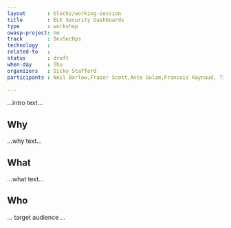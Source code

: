 ```yaml
---
layout       : blocks/working-session
title        : ELK Security Dashboards
type         : workshop
owasp-project: no
track        : DevSecOps
technology   :
related-to   :
status       : draft
when-day     : Thu
organizers   : Dicky Stafford
participants : Neil Barlow,Fraser Scott,Ante Gulam,Francois Raynaud, Timo Pagel, Robert Morschel, Johan Peeters

---
```


...intro text...

## Why

...why text...

## What

...what text...

## Who

... target audience ...
